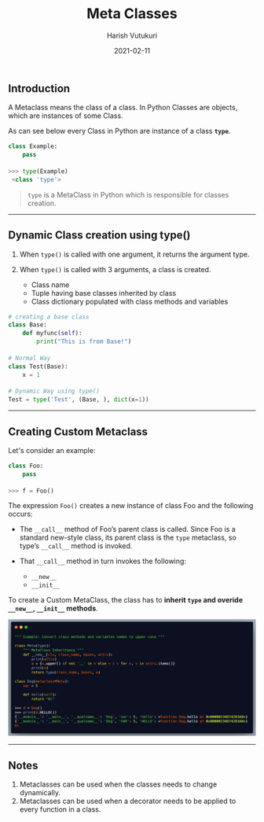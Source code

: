 ﻿---
author: "Harish Vutukuri"
title: "Meta Classes"
date: "2021-02-11"
description: "Meta Classes in python"
tags: ["python", "advanced"]
ShowToc: true
TocOpen: true
---

## **Introduction**

A Metaclass means the class of a class. In Python Classes are objects, which are instances of some Class.

As can see below every Class in Python are instance of a class **`type`**.

```python
class Example:
    pass

>>> type(Example)
 <class 'type'>
```

> `type` is a MetaClass in Python which is responsible for classes creation.

---

## **Dynamic Class creation using type()**

1. When `type()` is called with one argument, it returns the argument type.

2. When `type()` is called with 3 arguments, a class is created.

   - Class name
   - Tuple having base classes inherited by class
   - Class dictionary populated with class methods and variables

```python
# creating a base class
class Base:
    def myfunc(self):
        print("This is from Base!")

# Normal Way
class Test(Base):
    x = 1

# Dynamic Way using type()
Test = type('Test', (Base, ), dict(x=1))
```

---

## **Creating Custom Metaclass**

Let's consider an example:

```python
class Foo:
    pass

>>> f = Foo()
```

The expression `Foo()` creates a new instance of class Foo and the following occurs:

- The `__call__` method of Foo’s parent class is called. Since Foo is a standard new-style class, its parent class is the `type` metaclass, so type’s `__call__` method is invoked.

- That `__call__` method in turn invokes the following:
  - `__new__`
  - `__init__`

To create a Custom MetaClass, the class has to **inherit `type` and overide `__new__`, `__init__` methods**.

![](/images/mc.png "MetaClass")

---

## **Notes**

1. Metaclasses can be used when the classes needs to change dynamically.
2. Metaclasses can be used when a decorator needs to be applied to every function in a class.
